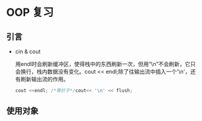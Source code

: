 # OOP 复习

## 引言

 * cin & cout

   用endl时会刷新缓冲区，使得栈中的东西刷新一次，但用“\n”不会刷新，它只会换行，栈内数据没有变化。cout << endl;除了往输出流中插入一个'\n'，还有刷新输出流的作用。

   ```c++
   cout <<endl; /*等价于*/cout<< '\n' << flush;
   ```

## 使用对象





